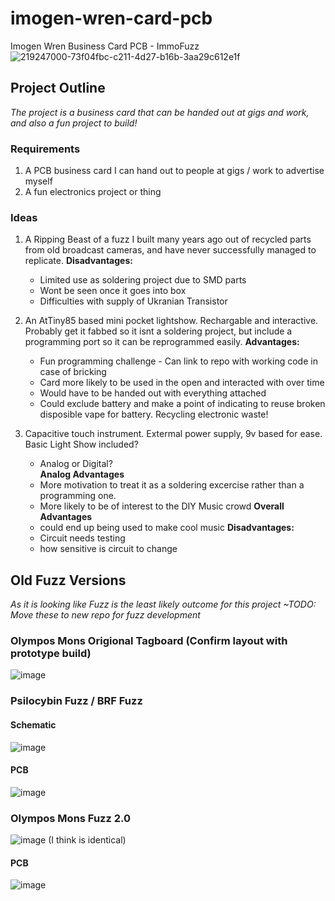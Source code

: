 # imogen-wren-card-pcb
 Imogen Wren Business Card PCB - ImmoFuzz
 ![219247000-73f04fbc-c211-4d27-b16b-3aa29c612e1f](https://user-images.githubusercontent.com/97303986/219356691-89f45db1-a097-4393-ae52-ee139121f84c.png)



## Project Outline

_The project is a business card that can be handed out at gigs and work, and also a fun project to build!_

### Requirements
 1. A PCB business card I can hand out to people at gigs / work to advertise myself
 2. A fun electronics project or thing

### Ideas
 1. A Ripping Beast of a fuzz I built many years ago out of recycled parts from old broadcast cameras, and have never successfully managed to replicate.
    **Disadvantages:**
    - Limited use as soldering project due to SMD parts
    - Wont be seen once it goes into box
    - Difficulties with supply of Ukranian Transistor


 2. An AtTiny85 based mini pocket lightshow. Rechargable and interactive. Probably get it fabbed so it isnt a soldering project, but include a programming port so it can be reprogrammed easily.
     **Advantages:**
    - Fun programming challenge - Can link to repo with working code in case of bricking
    - Card more likely to be used in the open and interacted with over time
    - Would have to be handed out with everything attached
    - Could exclude battery and make a point of indicating to reuse broken disposible vape for battery. Recycling electronic waste! 


 4. Capacitive touch instrument. Extermal power supply, 9v based for ease. Basic Light Show included?
    - Analog or Digital?  
    **Analog Advantages**
    - More motivation to treat it as a soldering excercise rather than a programming one.
    - More likely to be of interest to the DIY Music crowd
    **Overall Advantages**
    - could end up being used to make cool music
    **Disadvantages:**
    - Circuit needs testing
    - how sensitive is circuit to change
 
 
 
 ## Old Fuzz Versions
 
 _As it is looking like Fuzz is the least likely outcome for this project ~TODO: Move these to new repo for fuzz development_
 
 ### Olympos Mons Origional Tagboard (Confirm layout with prototype build)
 ![image](https://user-images.githubusercontent.com/53580358/216854594-c3385aa5-13d1-4c0b-82c3-9b57b79606fb.png)

 
 ### Psilocybin Fuzz / BRF Fuzz


 #### Schematic
  ![image](https://user-images.githubusercontent.com/53580358/216854108-1ce08d99-b8a8-4424-bceb-17f5b5f4afcd.png)
 
 #### PCB
![image](https://user-images.githubusercontent.com/53580358/216854129-f79f4324-6fa7-4fb1-bb03-d75793e88e8b.png)


### Olympos Mons Fuzz 2.0
![image](https://user-images.githubusercontent.com/53580358/216854231-e792d410-0b00-460c-8acd-880a88c3c20a.png)
(I think is identical)

#### PCB
![image](https://user-images.githubusercontent.com/53580358/216854188-95512af7-a9f6-4d86-b447-9a2f6a318853.png)
